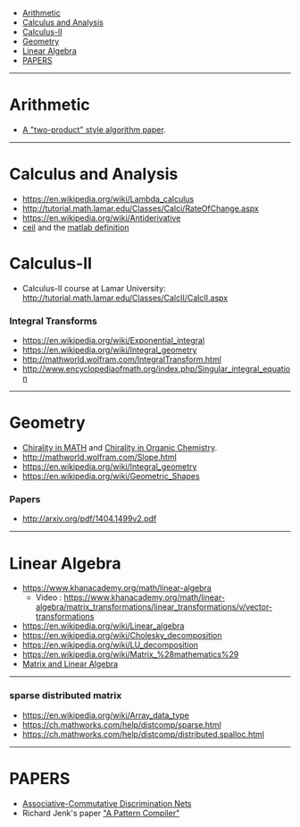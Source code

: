 
+ [Arithmetic](#Arithmetic)
+ [Calculus and Analysis](#calculus-and-analysis)
+ [Calculus-II](#calculus-ii)
+ [Geometry](#geometry)
+ [Linear Algebra](#linear-algebra)
+ [PAPERS](#papers)

---- 

# Arithmetic
+ [A "two-product" style algorithm paper](http://www.ti3.tu-harburg.de/paper/rump/OgRuOi05.pdf).

----

# Calculus and Analysis
+ https://en.wikipedia.org/wiki/Lambda_calculus
+ http://tutorial.math.lamar.edu/Classes/Calci/RateOfChange.aspx
+ https://en.wikipedia.org/wiki/Antiderivative
+ [ceil](https://en.wikipedia.org/wiki/Floor_and_ceiling_functions) and the [matlab definition](https://www.mathworks.com/help/matlab/ref/ceil.html)

# Calculus-II
+ Calculus-II course at Lamar University: http://tutorial.math.lamar.edu/Classes/CalcII/CalcII.aspx

### Integral Transforms
+ https://en.wikipedia.org/wiki/Exponential_integral
+ https://en.wikipedia.org/wiki/Integral_geometry
+ http://mathworld.wolfram.com/IntegralTransform.html
+ http://www.encyclopediaofmath.org/index.php/Singular_integral_equation

---- 

# Geometry
+ [Chirality in MATH](http://en.wikipedia.org/wiki/Chirality_%28mathematics%29) and [Chirality in Organic Chemistry](http://en.wikipedia.org/wiki/Chirality_%28chemistry%29).
+ http://mathworld.wolfram.com/Slope.html
+ https://en.wikipedia.org/wiki/Integral_geometry
+ https://en.wikipedia.org/wiki/Geometric_Shapes

### Papers
+ http://arxiv.org/pdf/1404.1499v2.pdf

----

# Linear Algebra
+ https://www.khanacademy.org/math/linear-algebra
   + Video : https://www.khanacademy.org/math/linear-algebra/matrix_transformations/linear_transformations/v/vector-transformations
+ https://en.wikipedia.org/wiki/Linear_algebra
+ https://en.wikipedia.org/wiki/Cholesky_decomposition
+ https://en.wikipedia.org/wiki/LU_decomposition
+ https://en.wikipedia.org/wiki/Matrix_%28mathematics%29
+ [Matrix and Linear Algebra](http://www.economics.soton.ac.uk/staff/aldrich/matrices.htm)

----

### sparse distributed matrix
+ https://en.wikipedia.org/wiki/Array_data_type
+ https://ch.mathworks.com/help/distcomp/sparse.html
+ https://ch.mathworks.com/help/distcomp/distributed.spalloc.html

----

# PAPERS
+ [Associative-Commutative Discrimination Nets](http://www.cs.tufts.edu/~nr/cs257/archive/leo-bachmair/ac-discrimination-nets.pdf)
+ Richard Jenk's paper ["A Pattern Compiler"](https://dl.acm.org/citation.cfm?id=806324&dl=ACM&coll=DL&CFID=621425526&CFTOKEN=54560421)


